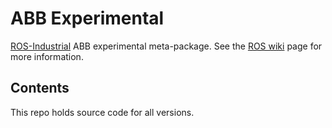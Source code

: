 # ABB Experimental

[ROS-Industrial][] ABB experimental meta-package.  See the [ROS wiki][] page for more information.  

## Contents

This repo holds source code for all versions.

[ROS-Industrial]: http://www.ros.org/wiki/Industrial
[ROS wiki]: http://ros.org/wiki/abb_experimental
